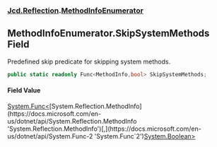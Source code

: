 ### [Jcd.Reflection](Jcd.Reflection.md 'Jcd.Reflection').[MethodInfoEnumerator](Jcd.Reflection.MethodInfoEnumerator.md 'Jcd.Reflection.MethodInfoEnumerator')

## MethodInfoEnumerator.SkipSystemMethods Field

Predefined skip predicate for skipping system methods.

```csharp
public static readonly Func<MethodInfo,bool> SkipSystemMethods;
```

#### Field Value

[System.Func&lt;](https://docs.microsoft.com/en-us/dotnet/api/System.Func-2 'System.Func`2')[System.Reflection.MethodInfo](https://docs.microsoft.com/en-us/dotnet/api/System.Reflection.MethodInfo 'System.Reflection.MethodInfo')[,](https://docs.microsoft.com/en-us/dotnet/api/System.Func-2 'System.Func`2')[System.Boolean](https://docs.microsoft.com/en-us/dotnet/api/System.Boolean 'System.Boolean')[&gt;](https://docs.microsoft.com/en-us/dotnet/api/System.Func-2 'System.Func`2')
